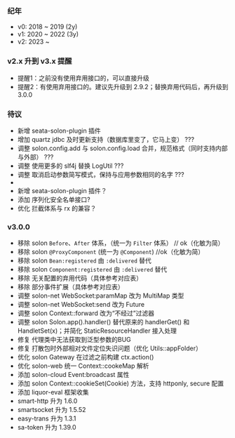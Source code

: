 ### 纪年

* v0: 2018 ~ 2019 (2y)
* v1: 2020 ~ 2022 (3y)
* v2: 2023 ~

### v2.x 升到 v3.x 提醒

* 提醒1：之前没有使用弃用接口的，可以直接升级 <br>
* 提醒2：有使用弃用接口的。建议先升级到 2.9.2；替换弃用代码后，再升级到 3.0.0


### 待议
* 新增 seata-solon-plugin 插件
* 增加 quartz jdbc 及时更新支持（数据库里变了，它马上变） ???
* 调整 solon.config.add 与 solon.config.load 合并，规范格式（同时支持内部与外部） ???
* 调整 使用更多的 slf4j 替换 LogUtil ???
* 调整 取消启动参数简写模式，保持与应用参数相同的名字 ???
* 
* 新增 seata-solon-plugin 插件？
* 添加 序列化安全名单接口?
* 优化 拦截体系与 rx 的兼容？

### v3.0.0

* 移除 solon `Before`、`After` 体系，（统一为 `Filter` 体系） // ok（化敏为简）
* 移除 solon `@ProxyComponent` (统一为 `@Component`) //ok（化敏为简）
* 移除 solon `Bean:registered` 由 `:delivered` 替代
* 移除 solon `Component:registered` 由  `:delivered` 替代
* 移除 无关配置的弃用代码（具体参考对应表）
* 移除 部分事件扩展（具体参考对应表）
* 调整 solon-net WebSocket:paramMap 改为 MultiMap 类型
* 调整 solon-net WebSocket:send 改为 Future<Void>
* 调整 solon Context::forward 改为“不经过”过滤器
* 调整 solon Solon.app().handler() 替代原来的 handlerGet() 和 HandletSet(x)；并简化 StaticResourceHandler 接入处理
* 修复 代理类中无法获取到泛型参数的BUG
* 修复 打散包时外部相对文件定位失识问题（优化 Utils::appFolder）
* 优化 solon Gateway 在过滤之前构建 ctx.action()
* 优化 solon-web 统一 Context::cookeMap 解析
* 添加 solon-cloud Event:broadcast 属性
* 添加 solon Context::cookieSet(Cookie) 方法，支持 httponly, secure 配置
* 添加 liquor-eval 框架收集
* smart-http 升为 1.6.0
* smartsocket 升为 1.5.52
* easy-trans 升为 1.3.1
* sa-token 升为 1.39.0
